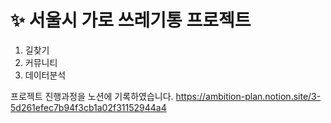 # ✨ 서울시 가로 쓰레기통 프로젝트

1. 길찾기
2. 커뮤니티
3. 데이터분석
 
 프로젝트 진행과정을 노션에 기록하였습니다.
 https://ambition-plan.notion.site/3-5d261efec7b94f3cb1a02f31152944a4
